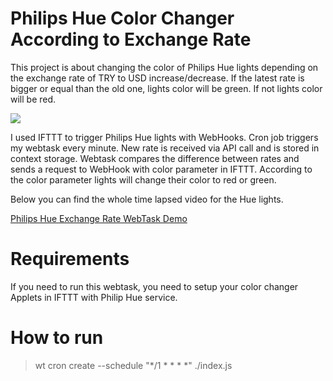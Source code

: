 # Philips Hue Color Changer According to Exchange Rate

This project is about changing the color of Philips Hue lights depending on the exchange rate of TRY to USD increase/decrease.
If the latest rate is bigger or equal than the old one, lights color will be green. If not lights color will be red. 

![](https://media.giphy.com/media/30pxHEYWYJHaX7AbP1/giphy.gif)

I used IFTTT to trigger Philips Hue lights with WebHooks. Cron job triggers my webtask every minute. New rate is received via API call and is stored in context storage.
Webtask compares the difference between rates and sends a request to WebHook with color parameter in IFTTT. 
According to the color parameter lights will change their color to red or green.

Below you can find the whole time lapsed video for the Hue lights.

[Philips Hue Exchange Rate WebTask Demo](https://youtu.be/C_vgjHLJ8jI)

# Requirements

If you need to run this webtask, you need to setup your color changer Applets in IFTTT with Philip Hue service. 

# How to run

> wt cron create --schedule "*/1 * * * *" ./index.js


